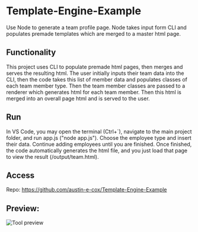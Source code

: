 # Template-Engine-Example
Use Node to generate a team profile page. Node takes input form CLI and populates premade templates which are merged to a master html page.

## Functionality
This project uses CLI to populate premade html pages, then merges and serves the resulting html. The user initially inputs their team data into the CLI, then the code takes this list of member data and populates classes of each team member type. Then the team member classes are passed to a renderer which generates html for each team member. Then this html is merged into an overall page html and is served to the user.

## Run
In VS Code, you may open the terminal (Ctrl+\`), navigate to the main project folder, and run app.js ("node app.js").
Choose the employee type and insert their data. Continue adding employees until you are finished. Once finished, the code automatically generates the html file, and you just load that page to view the result (/output/team.html).

## Access
Repo: https://github.com/austin-e-cox/Template-Engine-Example

## Preview:
![Tool preview](/preview.gif?raw=true "Tool Preview")
